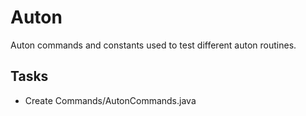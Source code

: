 # Auton
Auton commands and constants used to test different auton routines.

## Tasks
* Create Commands/AutonCommands.java
